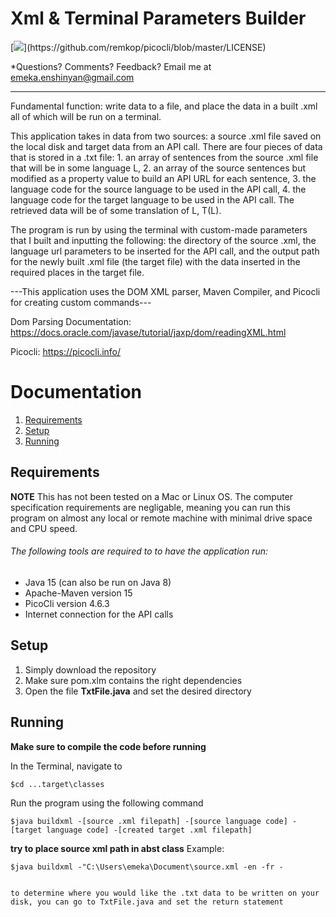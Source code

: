 
# Xml & Terminal Parameters Builder

[![](https://img.shields.io/badge/license-Picocli-blue.svg?)](https://github.com/remkop/picocli/blob/master/LICENSE)

*Questions?  Comments?  Feedback? Email me at emeka.enshinyan@gmail.com 

-----

Fundamental function: write data to a file, and place the data in a built .xml all of which will be run on a terminal.

This application takes in data from two sources: a source .xml file saved on the local disk and target data from an API call. There are four pieces of data that is stored in a .txt file: 1. an array of sentences from the source .xml file that will be in some language L, 2. an array of the source sentences but modified as a property value to build an API URL for each sentence, 3. the language code for the source language to be used in the API call, 4. the language code for the target language to be used in the API call. The retrieved data will be of some translation of L, T(L).

The program is run by using the terminal with custom-made parameters that I built and inputting the following: the directory of the source .xml, the language url parameters to be inserted for the API call, and the output path for the newly built .xml file (the target file) with the data inserted in the required places in the target file.

---This application uses the DOM XML parser, Maven Compiler, and Picocli for creating custom commands---

Dom Parsing Documentation: https://docs.oracle.com/javase/tutorial/jaxp/dom/readingXML.html

Picocli: https://picocli.info/

# Documentation
1. [Requirements](#requirement)
2. [Setup](#Setup)
3. [Running](#Running)

## Requirements
**NOTE** This has not been tested on a Mac or Linux OS.
The computer specification requirements are negligable, meaning you can run this program on almost any local or remote machine with minimal drive space and CPU speed.

###### The following tools are required to to have the application run:
- Java 15 (can also be run on Java 8)
- Apache-Maven version 15
- PicoCli version 4.6.3
- Internet connection for the API calls

## Setup

1. Simply download the repository
2. Make sure pom.xlm contains the right dependencies
3. Open the file **TxtFile.java** and set the desired directory

## Running

**Make sure to compile the code before running**

In the Terminal, navigate to 

```
$cd ...target\classes
```

Run the program using the following command
```
$java buildxml -[source .xml filepath] -[source language code] -[target language code] -[created target .xml filepath]
```
**try to place source xml path in abst class**
Example:
```
$java buildxml -"C:\Users\emeka\Document\source.xml -en -fr -


to determine where you would like the .txt data to be written on your disk, you can go to TxtFile.java and set the return statement 

